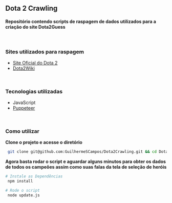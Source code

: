 <h2 align="start">
  Dota 2 Crawling
</h3>

<h4 align="start">Repositório contendo scripts de raspagem de dados utilizados para a criação do site Dota2Guess</h4>
<br/>

### Sites utilizados para raspagem
  - [Site Oficial do Dota 2](https://www.dota2.com)
  - [Dota2Wiki](https://dota2.fandom.com/wiki/Dota_2_Wiki)

<br/>

###  Tecnologias utilizadas


- JavaScript
- [Puppeteer](https://pptr.dev/)

<br/>

### Como utilizar

**Clone o projeto e acesse o diretório**

```bash
 git clone git@github.com:GuilhermeSCampos/Dota2Crawling.git && cd Dota2Crawling
```

**Agora basta rodar o script e aguardar alguns minutos para obter os dados de todos os campeões assim como suas falas da tela de seleção de heróis**

```bash
# Instale as Dependências
 npm install

# Rode o script
 node update.js
```

